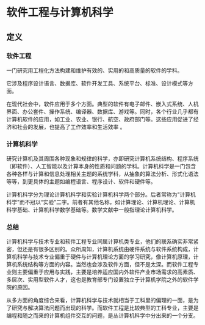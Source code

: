 # 软件工程与计算机科学

## 定义

### 软件工程

一门研究用工程化方法构建和维护有效的、实用的和高质量的软件的学科。

它涉及程序设计语言、数据库、软件开发工具、系统平台、标准、设计模式等方面。

在现代社会中，软件应用于多个方面。典型的软件有电子邮件、嵌入式系统、人机界面、办公套件、操作系统、编译器、数据库、游戏等。同时，各个行业几乎都有计算机软件的应用，如工业、农业、银行、航空、政府部门等。这些应用促进了经济和社会的发展，也提高了工作效率和生活效率 。

### 计算机科学

研究计算机及其周围各种现象和规律的科学，亦即研究计算机系统结构、程序系统（即软件）、人工智能以及计算本身的性质和问题的学科。计算机科学是一门包含各种各样与计算和信息处理相关主题的系统学科，从抽象的算法分析、形式化语法等等，到更具体的主题如编程语言、程序设计、软件和硬件等。

计算机科学分为理论计算机科学和实验计算机科学两个部分。后者常称为“计算机科学”而不冠以“实验”二字。前者有其他名称，如计算理论、计算机理论、计算机科学基础、计算机科学数学基础等。数学文献中一般指理论计算机科学。


### 总结 

计算机科学与技术专业和软件工程专业同属计算机类专业，他们的联系确实非常紧密，但还是有很多区别的。众所周知，计算机系统由硬件系统与软件系统构成，计算机科学与技术专业偏重于硬件与计算机理论方面的学习研究，像计算机原理，计算机系统结构等方面的内容。当然也会涉及软件方面，但不是太深。而软件工程专业则主要偏重于应用与实践，主要是培养适应国内外软件产业市场需求的高素质、多层次、实用型软件人才，这也是教育部专门设置独立于计算机学院之外的软件学院的原因。

从多方面的角度综合来看，计算机科学与技术就相当于工科里的偏理的一面，是为了研究与解决算法问题而出现的科学。而软件工程是比较典型的工科专业，主要是编程和随之而来的计算机组件交互的问题，是丛计算机科学中分出来的一个分支。